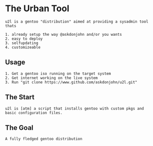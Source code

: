 # The Urban Tool

	u2l is a gentoo "distribution" aimed at providing a sysadmin tool thats

	1. already setup the way @askdonjohn and/or you wants
	2. easy to deploy
	3. selfupdating
	4. customizeable

## Usage

	1. Get a gentoo iso running on the target system
	2. Get internet working on the live system
	3. Run "git clone https://www.github.com/askdonjohn/u2l.git"

## The Start

	u2l is [atm] a script that installs gentoo with custom pkgs and 
	basic configuration files.

## The Goal

	A fully fledged gentoo distribution

